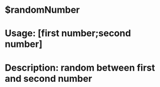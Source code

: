# $randomNumber
# Usage: [first number;second number]
# Description: random between first and second number